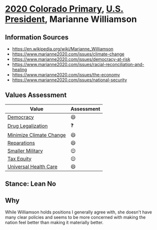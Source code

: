# [2020 Colorado Primary](../README.md), [U.S. President](README.md), Marianne Williamson

## Information Sources

* https://en.wikipedia.org/wiki/Marianne_Williamson
* https://www.marianne2020.com/issues/climate-change
* https://www.marianne2020.com/issues/democracy-at-risk
* https://www.marianne2020.com/issues/racial-reconciliation-and-healing
* https://www.marianne2020.com/issues/the-economy
* https://www.marianne2020.com/issues/national-security

## Values Assessment

| Value                                                 | Assessment     |
| ----------------------------------------------------- | -------------- |
| [Democracy](democracy.md)                             | :smile:        |
| [Drug Legalization](drug_legalization.md)             | :question:     |
| [Minimize Climate Change](minimize_climate_change.md) | :smile:        |
| [Reparations](reparations.md)                         | :smile:        |
| [Smaller Military](smaller_military.md)               | :relieved:     |
| [Tax Equity](tax_equity.md)                           | :relieved:     |
| [Universal Health Care](universal_health_care.md)     | :smile:        |

## Stance: Lean No

## Why

While Williamson holds positions I generally agree with, she doesn't have many clear policies and seems to be more concerned with making the nation feel better than making it materially better.
